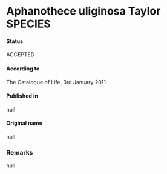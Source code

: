 Aphanothece uliginosa Taylor SPECIES
=======

#### Status
ACCEPTED

#### According to
The Catalogue of Life, 3rd January 2011

#### Published in
null

#### Original name
null

### Remarks
null